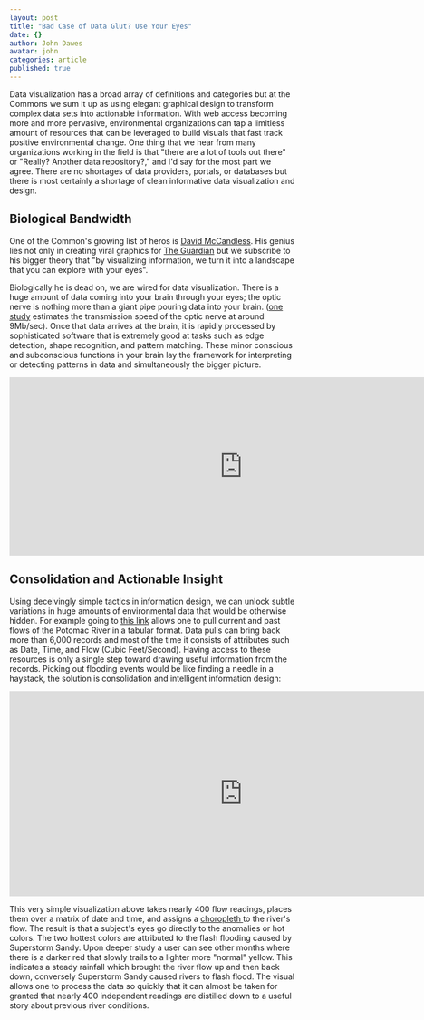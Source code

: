 ```yaml
---
layout: post
title: "Bad Case of Data Glut? Use Your Eyes"
date: {}
author: John Dawes
avatar: john
categories: article
published: true
---
```


Data visualization has a broad array of definitions and categories but at the Commons we sum it up as using elegant graphical design to transform complex data sets into actionable information. With web access becoming more and more pervasive, environmental organizations can tap a limitless amount of resources that can be leveraged to build visuals that fast track positive environmental change. One thing that we hear from many organizations working in the field is that "there are a lot of tools out there" or "Really? Another data repository?," and I'd say for the most part we agree. There are no shortages of data providers, portals, or databases but there is most certainly a shortage of clean informative data visualization and design.

<!-- ex -->

## Biological Bandwidth

One of the Common's growing list of heros is <a href="http://www.davidmccandless.com/" target="_blank">David McCandless</a>. His genius lies not only in creating viral graphics for <a href="http://www.theguardian.com/news/datablog/2011/jun/24/information-beautiful-fish-eat#" target="_blank">The Guardian</a> but we subscribe to his bigger theory that "by visualizing information, we turn it into a landscape that you can explore with your eyes".

Biologically he is dead on, we are wired for data visualization. There is a huge amount of data coming into your brain through your eyes; the optic nerve is nothing more than a giant pipe pouring data into your brain. (<a href="http://columbiadatascience.com/2013/10/13/mapping-data-to-senses/" target="_blank">one study</a> estimates the transmission speed of the optic nerve at around 9Mb/sec). Once that data arrives at the brain, it is rapidly processed by sophisticated software that is extremely good at tasks such as edge detection, shape recognition, and pattern matching. These minor conscious and subconscious functions in your brain lay the framework for interpreting or detecting patterns in data and simultaneously the bigger picture.

<iframe src="http://embed.ted.com/talks/david_mccandless_the_beauty_of_data_visualization.html" width="822" height="315" frameborder="0" scrolling="no" webkitAllowFullScreen mozallowfullscreen allowFullScreen></iframe>

## Consolidation and Actionable Insight

Using deceivingly simple tactics in information design, we can unlock subtle variations in huge amounts of environmental data that would be otherwise hidden. For example going to <a href="http://waterdata.usgs.gov/md/nwis/uv?01646500" target="_blank">this link</a> allows one to pull current and past flows of the Potomac River in a tabular format. Data pulls can bring back more than 6,000 records and most of the time it consists of attributes such as Date, Time, and Flow (Cubic Feet/Second). Having access to these resources is only a single step toward drawing useful information from the records. Picking out flooding events would be like finding a needle in a haystack, the solution is consolidation and intelligent information design:

<iframe src="http://apps.chesapeake-commons.org/flowrate/potomac.html" height="362" width="822" frameborder="0" marginwidth="0" marginheight="0" scrolling="no"></iframe>

This very simple visualization above takes nearly 400 flow readings, places them over a matrix of date and time, and assigns a <a href="http://en.wikipedia.org/wiki/Choropleth_map" target="_blank">choropleth </a>to the river's flow. The result is that a subject's eyes go directly to the anomalies or hot colors. The two hottest colors are attributed to the flash flooding caused by Superstorm Sandy. Upon deeper study a user can see other months where there is a darker red that slowly trails to a lighter more "normal" yellow. This indicates a steady rainfall which brought the river flow up and then back down, conversely Superstorm Sandy caused rivers to flash flood. The visual allows one to process the data so quickly that it can almost be taken for granted that nearly 400 independent readings are distilled down to a useful story about previous river conditions.